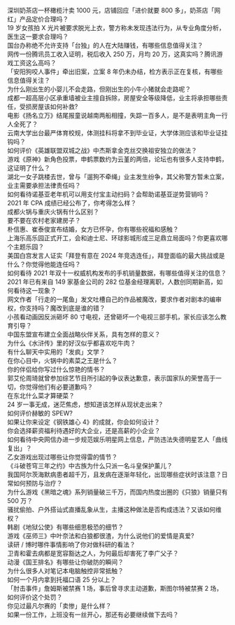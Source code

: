 深圳奶茶店一杯橄榄汁卖 1000 元，店铺回应「进价就要 800 多」，奶茶店「网红」产品定价合理吗？  
19 岁女孩拍 X 光片被要求脱光上衣，警方称未发现违法行为，从专业角度分析，医生这一要求合理吗？  
国台办称绝不允许支持「台独」的人在大陆赚钱，有哪些信息值得关注？  
网传一份腾讯员工收入证明，税后收入 250 万，月均 20 万，这真实吗？腾讯游戏工资这么高吗？  
「安阳狗咬人事件」牵出旧案，立案 8 年仍未办结，检方表示正在复核，有哪些信息值得关注？  
为什么刚出生的小婴儿不会走路，但刚出生的小牛小猪就会走路呢？  
成都一超高层小区承重墙被业主擅自拆除，房屋安全等级降低，业主将承担哪些责任，受损房屋该如何补救?  
电影《扬名立万》结尾报童说越南两船相撞，失踪一百多人，是不是表明主角一行人全死了？  
云南大学出台最严体育校规，体测挂科将拿不到毕业证，大学体测应该和毕业证挂钩吗？  
如何评价《英雄联盟双城之战》中杰斯拿金克丝交换祖安独立的做法？  
游戏《原神》新角色投票，申鹤票数约为云堇的两倍，论坛也有很多人支持申鹤，这证明了什么？  
湖北一女子跳楼去世，曾与「遛狗不牵绳」业主发生纷争，其父称警方暂未立案，业主需要承担法律责任吗？  
如何看待诺基亚老年机可以用支付宝主动扫码？会帮助诺基亚逆势营销吗？  
2021 年 CPA 成绩已经公布了，你考得怎么样？  
成都火锅与重庆火锅有什么区别？  
要不要在农村老家建房子？  
朴信惠、崔泰俊宣布结婚，女方已怀孕，你有哪些祝福和感触？  
上海乐高乐园正式开工，会和迪士尼、环球影城形成三足鼎立局面吗？你更喜欢哪个主题乐园？  
美国白宫发言人证实「拜登有意在 2024 年竞选连任」，拜登面临的最大挑战或是什么？你觉得他能连任吗？  
如何看待 2021 年双十一权威机构发布的手机销量数据，有哪些值得关注的信息？  
2021 年已有来自 149 家基金公司的 282 位基金经理离职，人数创同期新高，如何看待这一现象？  
网文作者「行走的一尾鱼」发文吐槽自己的作品被魔改，要求作者对剧本的编审权，你支持吗？魔改到底是谁的错？  
小孩看动画因反派砸坏 80 寸电视，还曾砸坏一个电视三部手机，家长应该怎么教育引导？  
中国东盟宣布建立全面战略伙伴关系，具有怎样的意义？  
为什么《水浒传》里的好汉似乎都喜欢吃牛肉？  
有什么聊天中实用的「发疯」文学？  
在你心目中，火锅中的素菜之王是什么？  
你的伴侣给你写过什么惊艳的情书？  
郭艾伦周琦就曾参加综艺节目所引起的争议表达歉意，表示国家队的荣誉高于一切，你觉得他们有必要道歉吗？  
在东北什么菜才算硬菜？  
24 岁一事无成，迷茫焦虑，想知道该怎样从现状走出来？  
如何评价赫敏的 SPEW?  
如果让你来设定《钢铁雄心 4》的成就，你会如何设计？  
你会选择薪资福利待遇好的大企业，还是高薪的小企业？  
如何看待中央网信办进一步规范娱乐明星网上信息，严防违法失德明星艺人「曲线复出」？  
乙女游戏出现过哪些让你觉得雷的情节？  
《斗破苍穹三年之约》中古族为什么只派一名斗皇保护薰儿？  
我国阿尔茨海默病患者超千万，且发病在逐渐年轻化，出现哪些症状时该注意？日常如何预防与治疗？  
为什么游戏《黑暗之魂》系列销量破三千万，而国内热度出圈的《只狼》销量只有 500 万？  
骚扰偷拍、户外搭讪式直播乱象从生，主播这种做法是否构成违法？又该如何维权？  
韩剧《地狱公使》有哪些细思极恐的细节？  
游戏《巫师三》中叶奈法和白狼都很渣，为什么说他们的爱情是真爱?  
读研 / 博时哪件事情影响了你对做科研的看法？  
卫青和霍去病都是宽容豁达之人，为何最后却害死了李广父子？  
动漫《国王排名》有哪些让你破防的瞬间？  
为什么很多人对笔记本电脑触控非常抵触？  
如何一个月内拿到托福口语 25 分以上？  
「肘击事件」詹姆斯被禁赛 1 场，事后曾寻求主动道歉，斯图尔特被禁赛 2 场，如何评价这个处罚？  
你见过最凡尔赛的「卖惨」是什么样？  
如果一份工作，上班没有一丝开心，那还有必要继续做下去吗？  
